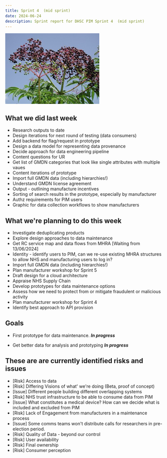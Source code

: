 ```yaml
---
title: Sprint 4  (mid sprint)
date: 2024-06-24
description: Sprint report for DHSC PIM Sprint 4  (mid sprint)
---
```


![Elderberry Fruit](elderberryFruit.jpeg)

What we did last week
---------------------
- Research outputs to date
- Design iterations for next round of testing (data consumers)
- Add backend for flag/request in prototype
- Design a data model for representing data provenance
- Decide approach for data engineering pipeline
- Content questions for UR
- Get list of GMDN categories that look like single attributes with multiple vaues
- Content iterations of prototype
- Import full GMDN data (including hierarchies!)
- Understand GMDN license agreement
- Output - outlining manufacture incentives
- Sorting of search results in the prototype, especially by manufacturer 
- Authz requirements for PIM users
- Graphic for data collection workflows to show manufacturers


What we're planning to do this week
-----------------------------------
- Investigate deduplicating products
- Explore design approaches to data maintenance
- Get RC service map and data flows from MHRA [Waiting from 13/06/2024]
- Identity - identify users to PIM, can we re-use existing MHRA structures to allow NHS and manufacturing users to log in?
- Import full GMDN data (including hierarchies!) 
- Plan manufacturer workshop for Sprint 5
- Draft design for a cloud architecture
- Appraise NHS Supply Chain
- Develop prototypes for data maintenance options
- Assess how we need to protect from or mitigate fraudulent or malicious activity
- Plan manufacturer workshop for Sprint 4
- Identify best approach to API provision 

Goals
-----
- First prototype for data maintenance.
 <span class="badge bg-info">_**In progress**_</span>

- Get better data for analysis and prototyping
 <span class="badge bg-info">_**In progress**_</span>

These are are currently identified risks and issues
---------------------------------------------------
- [Risk] Access to data
- [Risk] Differing Visions of what' we're doing (Beta, proof of concept)
- [Issue] Different people building different overlapping systems
- [Risk] NHS trust infrastructure to be able to consume data from PIM
- [Issue] What constitutes a medical device? How can we decide what is included and excluded from PIM
- [Risk] Lack of Engagement from manufacturers in a maintenance process
- [Issue] Some comms teams won't distribute calls for researchers in pre-election period.
- [Risk] Quality of Data - beyond our control
- [Risk] User availability
- [Risk] Final ownership
- [Risk] Consumer perception
